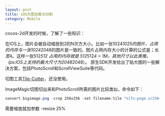 ```yaml
---
layout: post
title: iOS大图加载与切割
category: Mobile
---
```


cocos-2d开发的时候，了解了一些知识：

在IOS上，图片会被自动缩放到2的N次方大小。比如一张1024*1025的图片，占用的内存与一张1024*2048的图片是一致的。图片占用内存大小的计算的公式是；长*宽*4。这样一张512*512 占用的内存就是 512*512*4 = 1M。其他尺寸以此类推。（ps:IOS上支持的最大尺寸为2048*2048）。
原生SDK开发给出了贴大图的一些解决方案，包括PhotoScroll和ScrollViewSuite等代码。

切图工具[Tile-Cutter](https://github.com/jlamarche/Tile-Cutter)，还没使用。

ImageMagic切图切出来和PhotoScroll所需的图片比较类似，命令如下：

```PowerShell
convert bigimage.png -crop 256x256 -set filename:tile "%[fx:page.x/256+1]_%[fx:page.y/256+1]" +repage +adjoin "tile_25_%[filename:tile].png"
```
 
需要缩放就加参数 -resize 25% 
